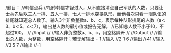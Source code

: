 /题目：
//韩信点兵
//相传韩信才智过人，从不直接清点自己军队的人数，只要让士兵先后以三人一排、五人一排、七人一排地变换队形，而他每次只看一眼队伍的排尾就知道总人数了。输入3个非负整数a、b、c，表示每种队形排尾的人数（a＜3、b＜5、c＜7），输出总人数的最小值或报告无解。
//已知总人数不小于10，不超过100。
//
//Input
//
//输入非负整数a、b、c，用空格隔开
//
//Output
//
//输出总人数，为整数，用空格隔开；若无解输出 - 1
//输入
//2 1 6
//输出
//41
//输入
//3 5 7
//输出
//-1
